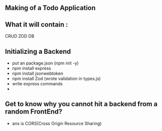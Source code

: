 ## Making of a Todo Application

## What it will contain :

CRUD
ZOD
DB

## Initializing a Backend
- put an  package.json (npm init -y)
- npm install express
- npm install jsonwebtoken
- npm install Zod (wrote validation in types.js)
- write express commands 
- 
## Get to know why you cannot hit a backend from a random FrontEnd?
- ans is CORS(Cross Origin Resource Sharing)
